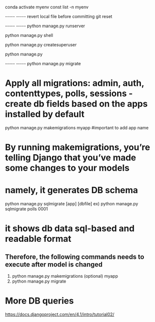 conda activate myenv
const list -n myenv

----- <Git> -----
revert local file before committing
git reset <pathspec>

----- <System>  -----
python manage.py runserver

python manage.py shell

python manage.py createsuperuser

python manage.py 


----- <DB>      -----
python manage.py migrate
# Apply all migrations: admin, auth, contenttypes, polls, sessions - create db fields based on the apps installed by default

python manage.py makemigrations myapp #important to add app name
# By running makemigrations, you’re telling Django that you’ve made some changes to your models 
# namely, it generates DB schema


python manage.py sqlmigrate [app] [dbfile]
ex) python manage.py sqlmigrate polls 0001
# it shows db data sql-based and readable format

## Therefore, the following commands needs to execute after model is changed
1.  python manage.py makemigrations (optional) myapp
2.  python manage.py migrate

# More DB queries
https://docs.djangoproject.com/en/4.1/intro/tutorial02/
